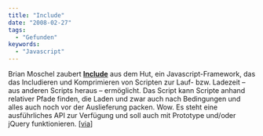 ```yaml
---
title: "Include"
date: "2008-02-27"
tags:
  - "Gefunden"
keywords:
  - "Javascript"
---
```


Brian Moschel zaubert [**Include**](http://javascriptmvc.com/learningcenter/include/index.html) aus dem Hut, ein Javascript-Framework, das das Includieren und Komprimieren von Scripten zur Lauf- bzw. Ladezeit – aus anderen Scripts heraus – ermöglicht. Das Script kann Scripte anhand relativer Pfade finden, die Laden und zwar auch nach Bedingungen und alles auch noch vor der Auslieferung packen. Wow. Es steht eine ausführliches API zur Verfügung und soll auch mit Prototype und/oder jQuery funktionieren. \[[via](http://ajaxian.com/archives/include-pack-your-javascript-with-ease)\]
